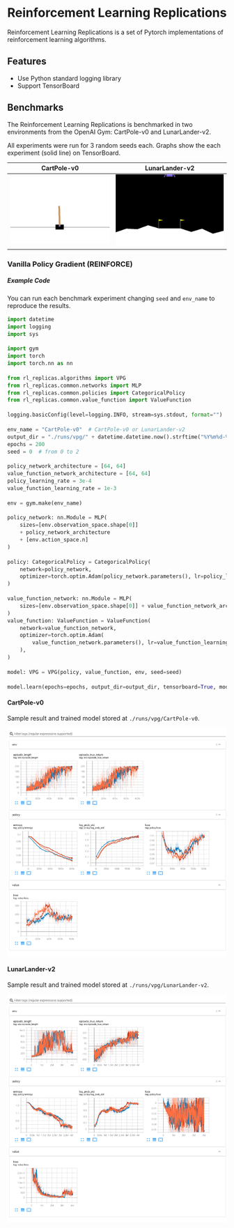 # Reinforcement Learning Replications
Reinforcement Learning Replications is a set of Pytorch implementations of reinforcement learning algorithms.

## Features

- Use Python standard logging library
- Support TensorBoard

## Benchmarks

The Reinforcement Learning Replications is benchmarked in two environments from the OpenAI Gym: CartPole-v0 and LunarLander-v2.

All experiments were run for 3 random seeds each. Graphs show the each experiment (solid line) on TensorBoard.

|               CartPole-v0              |                LunarLander-v2                |
|:--------------------------------------:|:--------------------------------------------:|
| ![CartPole-v0](https://raw.githubusercontent.com/yamatokataoka/reinforcement-learning-replications/master/docs/CartPole-v0.gif) | ![LunarLander-v2](https://raw.githubusercontent.com/yamatokataoka/reinforcement-learning-replications/master/docs/LunarLander-v2.gif) |

### Vanilla Policy Gradient (REINFORCE)

##### Example Code

You can run each benchmark experiment changing `seed` and `env_name` to reproduce the results.

```python
import datetime
import logging
import sys

import gym
import torch
import torch.nn as nn

from rl_replicas.algorithms import VPG
from rl_replicas.common.networks import MLP
from rl_replicas.common.policies import CategoricalPolicy
from rl_replicas.common.value_function import ValueFunction

logging.basicConfig(level=logging.INFO, stream=sys.stdout, format="")

env_name = "CartPole-v0"  # CartPole-v0 or LunarLander-v2
output_dir = "./runs/vpg/" + datetime.datetime.now().strftime("%Y%m%d-%H%M%S")
epochs = 200
seed = 0  # from 0 to 2

policy_network_architecture = [64, 64]
value_function_network_architecture = [64, 64]
policy_learning_rate = 3e-4
value_function_learning_rate = 1e-3

env = gym.make(env_name)

policy_network: nn.Module = MLP(
    sizes=[env.observation_space.shape[0]]
    + policy_network_architecture
    + [env.action_space.n]
)

policy: CategoricalPolicy = CategoricalPolicy(
    network=policy_network,
    optimizer=torch.optim.Adam(policy_network.parameters(), lr=policy_learning_rate),
)

value_function_network: nn.Module = MLP(
    sizes=[env.observation_space.shape[0]] + value_function_network_architecture + [1]
)
value_function: ValueFunction = ValueFunction(
    network=value_function_network,
    optimizer=torch.optim.Adam(
        value_function_network.parameters(), lr=value_function_learning_rate
    ),
)

model: VPG = VPG(policy, value_function, env, seed=seed)

model.learn(epochs=epochs, output_dir=output_dir, tensorboard=True, model_saving=True)
```


#### CartPole-v0

Sample result and trained model stored at `./runs/vpg/CartPole-v0`.

![CartPole-v0 with VPG](https://raw.githubusercontent.com/yamatokataoka/reinforcement-learning-replications/master/docs/vpg/CartPole-v0_3seeds.png)

#### LunarLander-v2

Sample result and trained model stored at `./runs/vpg/LunarLander-v2`.

![CartPole-v0 with VPG](https://raw.githubusercontent.com/yamatokataoka/reinforcement-learning-replications/master/docs/vpg/LunarLander-v2_3seeds.png)
